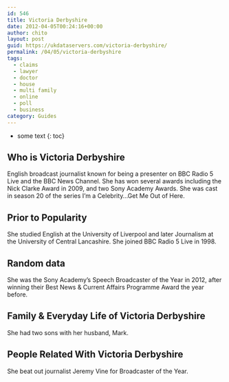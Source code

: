 ```yaml
---
id: 546
title: Victoria Derbyshire
date: 2012-04-05T00:24:16+00:00
author: chito
layout: post
guid: https://ukdataservers.com/victoria-derbyshire/
permalink: /04/05/victoria-derbyshire
tags:
  - claims
  - lawyer
  - doctor
  - house
  - multi family
  - online
  - poll
  - business
category: Guides
---
```


* some text
{: toc}
          
          
## Who is  Victoria Derbyshire
                  
                  
                  
English broadcast journalist known for being a presenter on BBC Radio 5 Live and the BBC News Channel. She has won several awards including the Nick Clarke Award in 2009, and two Sony Academy Awards. She was cast in season 20 of the series I&#8217;m a Celebrity&#8230;Get Me Out of Here.
                  
                
                
                
## Prior to Popularity 
                  
                  
                  
She studied English at the University of Liverpool and later Journalism at the University of Central Lancashire. She joined BBC Radio 5 Live in 1998. 
                  
                
                
                
## Random data 
                  
                  
                  
She was the Sony Academy&#8217;s Speech Broadcaster of the Year in 2012, after winning their Best News & Current Affairs Programme Award the year before.
                  
                
                
                
## Family & Everyday Life of Victoria Derbyshire
                  
                  
                  
She had two sons with her husband, Mark.
                  
                
                
                
## People Related With  Victoria Derbyshire
                  
                  
                  
She beat out journalist Jeremy Vine for Broadcaster of the Year.
                  
                
              
            
          
          
          
    
    
  
